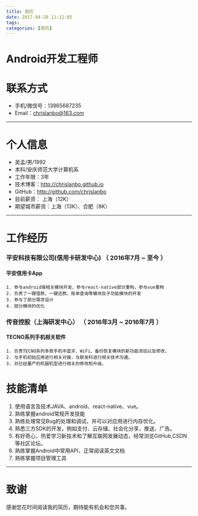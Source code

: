```yaml
---
title: 简历
date: 2017-04-20 11:12:05
tags:
categories: [简历]
---
```


# Android开发工程师


# 联系方式


- 手机/微信号：13965687235
- Email：chrislanbo@163.com 

---

# 个人信息

 - 吴孟/男/1992
 - 本科/安庆师范大学计算机系 
 - 工作年限：3年
 - 技术博客：http://chrislanbo.github.io 
 - GitHub：http://github.com/chrislanbo 
 - 目前薪资： 上海（12K）
 - 期望城市薪资：上海（13K）、合肥（8K）

---

# 工作经历


### 平安科技有限公司(信用卡研发中心) （ 2016年7月 ~ 至今 ）

#### 平安信用卡App 

    1. 参与android端相关模块开发，参与react-native部分重构，参与vue重构
    2. 负责了一键借款、一键还款、账单查询等模块及子功能模块的开发
    3. 参与了部分需求设计
    4. 部分模块的优化

 
### 传音控股（上海研发中心） （ 2016年3月 ~ 2016年7月 ）



#### TECNO系列手机相关软件

    1. 负责TECNO系列多款手机中蓝牙、WiFi、备份恢复模块的新功能添加以及修改，
    2. 与手机初始应用进行相关对接，与联发科进行相关技术沟通。
    3. 对已经量产的机器机型进行相关的修改和升级。


# 技能清单

1. 使用语言及技术JAVA、android、react-native、vue。
2. 熟练掌握android常规开发技能
3. 熟练处理常见Bug的处理和调试，并可以对应用进行内存优化。
4. 熟悉三方SDK的开发，例如支付、云存储、社会化分享，推送、广告。
5. 有好奇心，热爱学习新技术和了解互联网发展动态，经常浏览GitHub,CSDN等社区论坛。
6. 熟练掌握Android中常用API，正常阅读英文文档
7. 熟练掌握项目管理工具


---

# 致谢
感谢您花时间阅读我的简历，期待能有机会和您共事。



